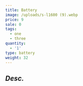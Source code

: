 ```yaml
---
title: Battery
image: /uploads/s-l1600 (9).webp
price: 9
sale: 0
tags:
  - one
  - three
quantity:
  - '1'
type: battery
weight: 32
---
```

## _Desc._
